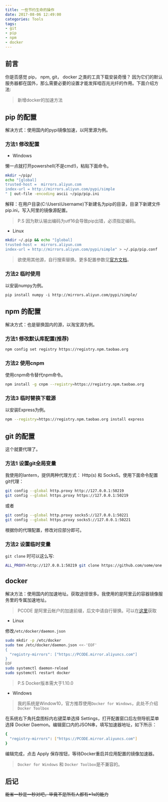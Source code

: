 ```yaml
---
title: 一些节约生命的操作
date: 2017-08-06 12:49:00
categories: Tools
tags: 
- git
- pip
- npm
- docker
---
```


## 前言

你是否感觉  pip， npm, git， docker 之类的工具下载安装奇慢？
因为它们的默认服务器都在国外，那么需要必要的设置才能发挥咱百兆光纤的作用。下面介绍方法:

> 新增docker的加速方法

## pip 的配置

解决方式：使用国内的pypi镜像加速，以阿里源为例。

### 方法1 修改配置

* Windows

懒一点就打开powershell(不是cmd!)，粘贴下面命令。

```sh
mkdir ~/pip/
echo "[global]
trusted-host =  mirrors.aliyun.com
index-url = http://mirrors.aliyun.com/pypi/simple
" | out-file -encoding ascii ~/pip/pip.ini
```

解释：在用户目录(C:\Users\Username)下新建名为pip的目录，目录下新建文件pip.ini，写入阿里的镜像源配置。

> P.S 因为默认输出编码为utf16会导致pip出错，必须指定编码。

* Linux

```sh
mkdir ~/.pip && echo "[global]
trusted-host =  mirrors.aliyun.com
index-url = http://mirrors.aliyun.com/pypi/simple" > ~/.pip/pip.conf
```

> 欲使用其他源，自行搜索替换。更多配置参数见[官方文档](http://www.pip-installer.org/en/latest/configuration.html)。

### 方法2 临时使用

以安装numpy为例。

```shell
pip install numpy -i http://mirrors.aliyun.com/pypi/simple/
```

## npm 的配置

解决方式：也是替换国内的源，以淘宝源为例。

### 方法1 修改默认库配置(推荐)

```sh
npm config set registry https://registry.npm.taobao.org
```

### 方法2 使用cnpm

使用cnpm命令替代npm命令。

```sh
npm install -g cnpm --registry=https://registry.npm.taobao.org
```

### 方法3 临时替换下载源

以安装Express为例。

```sh
npm --registry=https://registry.npm.taobao.org install express
```

## git 的配置

这个就要代理了。

### 方法1 设置git全局变量

我使用的lantern，提供两种代理方式： Http(s) 和 Socks5。使用下面命令配置git代理：

```sh
git config --global http.proxy http://127.0.0.1:50219
git config --global https.proxy https://127.0.0.1:50219
```

或者

```sh
git config --global http.proxy socks5://127.0.0.1:50221
git config --global https.proxy socks5://127.0.0.1:50221
```

根据你的代理配置，修改对应部分即可。

### 方法2 设置临时变量

`git clone` 时可以这么写:

```sh
ALL_PROXY=http://127.0.0.1:50219 git clone https://github.com/some/one.git
```

## docker

解决方法：使用国内的加速地址。获取途径很多。我使用的是阿里云的容器镜像服务里的专属加速地址。

> PCODE 是阿里云帐户的加速前缀，后文中请自行替换。可以在[这里](https://cr.console.aliyun.com/#/accelerator)获取

* Linux

修改`/etc/docker/daemon.json`

```sh 
sudo mkdir -p /etc/docker
sudo tee /etc/docker/daemon.json <<-'EOF'
{
  "registry-mirrors": ["https://PCODE.mirror.aliyuncs.com"]
}
EOF
sudo systemctl daemon-reload
sudo systemctl restart docker
```

> P.S Docker版本需大于1.10.0

* Windows

> 我的系统是Window10，官方推荐使用`Docker for Windows`，此处不介绍`Docker Toolbox`

在系统右下角托盘图标内右键菜单选择 Settings，打开配置窗口后左侧导航菜单选择 Docker Daemon。编辑窗口内的JSON串，填写加速器地址，如下所示：

```sh
{
  "registry-mirrors": ["https://PCODE.mirror.aliyuncs.com"]
}
```

编辑完成，点击 Apply 保存按钮，等待Docker重启并应用配置的镜像加速器。

> `Docker for Windows` 和 `Docker Toolbox`是不兼容的。

## 后记

~~能省一秒是一秒对吧，毕竟不是所有人都有+1s的能力~~